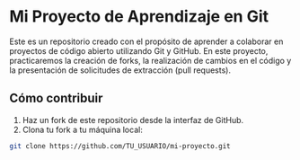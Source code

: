 # Mi Proyecto de Aprendizaje en Git

Este es un repositorio creado con el propósito de aprender a colaborar en proyectos de código abierto utilizando Git y GitHub. En este proyecto, practicaremos la creación de forks, la realización de cambios en el código y la presentación de solicitudes de extracción (pull requests).

## Cómo contribuir

1. Haz un fork de este repositorio desde la interfaz de GitHub.
2. Clona tu fork a tu máquina local:

```bash
git clone https://github.com/TU_USUARIO/mi-proyecto.git
